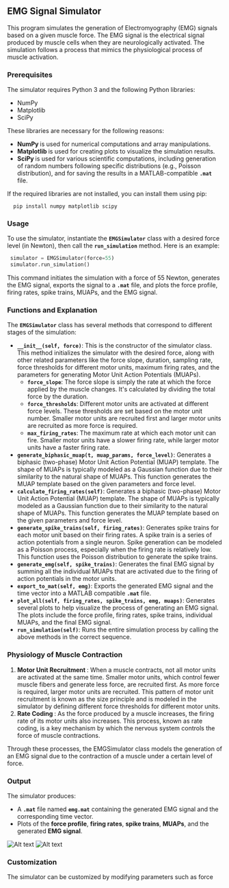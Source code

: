 ## EMG Signal Simulator

This program simulates the generation of Electromyography (EMG) signals based on a given muscle force. The EMG signal is the electrical signal produced by muscle cells when they are neurologically activated. The simulation follows a process that mimics the physiological process of muscle activation.


### Prerequisites

The simulator requires Python 3 and the following Python libraries:

<ul>
    <li>NumPy</li>
    <li>Matplotlib</li>
    <li>SciPy</li>
</ul>

These libraries are necessary for the following reasons:


<ul>
    <li><strong> NumPy </strong> is used for numerical computations and array manipulations.</li>
    <li> <strong>Matplotlib </strong> is used for creating plots to visualize the simulation results.</li>
    <li> <strong> SciPy </strong> is used for various scientific computations, including generation of random numbers following specific distributions (e.g., Poisson distribution), and for saving the results in a MATLAB-compatible <strong><code>.mat</code></strong> file.</li>
</ul>

If the required libraries are not installed, you can install them using pip:


```
  pip install numpy matplotlib scipy
```


### Usage 

To use the simulator, instantiate the <strong><code>EMGSimulator</code></strong> class with a desired force level (in Newton), then call the <strong><code>run_simulation</code></strong> method. Here is an example:

```python
 simulator = EMGSimulator(force=55)
 simulator.run_simulation()
```

This command initiates the simulation with a force of 55 Newton, generates the EMG signal, exports the signal to a <strong><code>.mat</code></strong> file, and plots the force profile, firing rates, spike trains, MUAPs, and the EMG signal.


### Functions and Explanation

The <strong><code>EMGSimulator</code></strong> class has several methods that correspond to different stages of the simulation:


<ul>
    <li><strong><code>__init__(self, force)</code></strong>: This is the constructor of the simulator class. This method initializes the simulator with the desired force, along with other related parameters like the force slope, duration, sampling rate, force thresholds for different motor units, maximum firing rates, and the parameters for generating Motor Unit Action Potentials (MUAPs).
	<ul>
	<li><strong><code>force_slope</code></strong>: The force slope is simply the rate at which the force applied by the muscle changes. It's calculated by dividing the total force by the duration.</li>
	<li><strong><code>force_thresholds</code></strong>: Different motor units are activated at different force levels. These thresholds are set based on the motor unit number. Smaller motor units are recruited first and larger motor units are recruited as more force is required.</li>
	<li><strong><code>max_firing_rates</code></strong>: The maximum rate at which each motor unit can fire. Smaller motor units have a slower firing rate, while larger motor units have a faster firing rate.</li>
	</ul></li>
    <li><strong><code>generate_biphasic_muap(t, muap_params, force_level)</code></strong>:  Generates a biphasic (two-phase) Motor Unit Action Potential (MUAP) template. The shape of MUAPs is typically modeled as a Gaussian function due to their similarity to the natural shape of MUAPs. This function generates the MUAP template based on the given parameters and force level.</li>
    <li><strong><code>calculate_firing_rates(self)</code></strong>:  Generates a biphasic (two-phase) Motor Unit Action Potential (MUAP) template. The shape of MUAPs is typically modeled as a Gaussian function due to their similarity to the natural shape of MUAPs. This function generates the MUAP template based on the given parameters and force level.</li>
    <li><strong><code>generate_spike_trains(self, firing_rates)</code></strong>: Generates spike trains for each motor unit based on their firing rates. A spike train is a series of action potentials from a single neuron. Spike generation can be modeled as a Poisson process, especially when the firing rate is relatively low. This function uses the Poisson distribution to generate the spike trains.</li>
    <li><strong><code>generate_emg(self, spike_trains)</code></strong>: Generates the final EMG signal by summing all the individual MUAPs that are activated due to the firing of action potentials in the motor units.</li>
    <li><strong><code>export_to_mat(self, emg)</code></strong>: Exports the generated EMG signal and the time vector into a MATLAB compatible <strong><code>.mat</code></strong> file.</li>
  <li><strong><code>plot_all(self, firing_rates, spike_trains, emg, muaps)</code></strong>: Generates several plots to help visualize the process of generating an EMG signal. The plots include the force profile, firing rates, spike trains, individual MUAPs, and the final EMG signal.</li>
    <li><strong><code>run_simulation(self)</code></strong>: Runs the entire simulation process by calling the above methods in the correct sequence. </li>
</ul>

### Physiology of Muscle Contraction

<ol>
<li><strong> Motor Unit Recruitment </strong>: When a muscle contracts, not all motor units are activated at the same time. Smaller motor units, which control fewer muscle fibers and generate less force, are recruited first. As more force is required, larger motor units are recruited. This pattern of motor unit recruitment is known as the size principle and is modeled in the simulator by defining different force thresholds for different motor units.</li>
<li><strong>Rate Coding </strong>: As the force produced by a muscle increases, the firing rate of its motor units also increases. This process, known as rate coding, is a key mechanism by which the nervous system controls the force of muscle contractions.</li>
</ol>
Through these processes, the EMGSimulator class models the generation of an EMG signal due to the contraction of a muscle under a certain level of force.

### Output

The simulator produces:

<ul>
    <li>A <strong><code>.mat</code></strong> file named <strong><code>emg.mat</code></strong> containing the generated EMG signal and the corresponding time vector.</li>
  <li>Plots of the <strong>force profile</strong>, <strong>firing rates</strong>, <strong>spike trains</strong>, <strong>MUAPs</strong>, and the generated <strong>EMG signal</strong>.</li>
</ul>

![Alt text](https://i.ibb.co/vXj7sby/Untitled.png)
![Alt text](https://i.ibb.co/dLDLR53/Untitled1.png)


### Customization

The simulator can be customized by modifying parameters such as force




